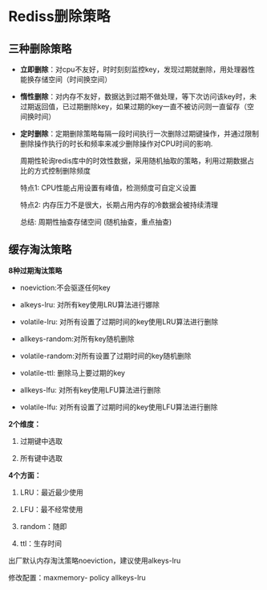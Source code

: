 # Rediss删除策略

## 三种删除策略

* **立即删除**：对cpu不友好，时时刻刻监控key，发现过期就删除，用处理器性能换存储空间（时间换空间）

* **惰性删除**：对内存不友好，数据达到过期不做处理，等下次访问该key时，未过期返回值，已过期删除key，如果过期的key一直不被访问则一直留存（空间换时间）

* **定时删除**：定期删除策略每隔一段时间执行一次删除过期键操作，并通过限制删除操作执行的时长和频率来减少删除操作对CPU时间的影响.
  
  
  
  周期性轮询redis库中的时效性数据，采用随机抽取的策略，利用过期数据占比的方式控制删除频度
  
  特点1: CPU性能占用设置有峰值，检测频度可自定义设置
  
  特点2: 内存压力不是很大，长期占用内存的冷数据会被持续清理
  
  总结: 周期性抽查存储空间 (随机抽查，重点抽查)

## 缓存淘汰策略

**8种过期淘汰策略**

* noeviction:不会驱逐任何key

* alkeys-lru: 对所有key使用LRU算法进行娜除

* volatile-lru: 对所有设置了过期时间的key使用LRU算法进行删除

* allkeys-random:对所有key随机删除

* volatile-random:对所有设置了过期时间的key随机删除

* volatile-ttl: 删除马上要过期的key

* allkeys-lfu: 对所有key使用LFU算法进行删除

* volatile-lfu: 对所有设置了过期时间的key使用LFU算法进行删除



**2个维度：**

1. 过期键中选取

2. 所有键中选取

**4个方面：**

1. LRU：最近最少使用

2. LFU：最不经常使用

3. random：随即

4. ttl：生存时间



出厂默认内存淘汰策略noeviction，建议使用alkeys-lru

修改配置：maxmemory- policy allkeys-lru
